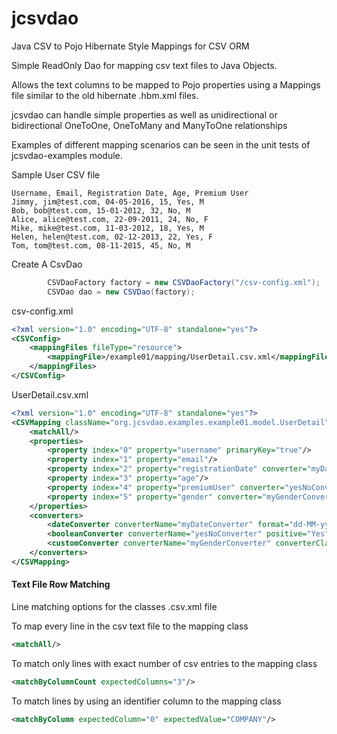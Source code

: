 # jcsvdao
Java CSV to Pojo
Hibernate Style Mappings for CSV ORM

Simple ReadOnly Dao for mapping csv text files to Java Objects.

Allows the text columns to be mapped to Pojo properties using a Mappings file similar to the old hibernate .hbm.xml files.

jcsvdao can handle simple properties as well as unidirectional or bidirectional OneToOne, OneToMany and ManyToOne relationships

Examples of different mapping scenarios can be seen in the unit tests of jcsvdao-examples module.

Sample User CSV file
```
Username, Email, Registration Date, Age, Premium User
Jimmy, jim@test.com, 04-05-2016, 15, Yes, M
Bob, bob@test.com, 15-01-2012, 32, No, M
Alice, alice@test.com, 22-09-2011, 24, No, F
Mike, mike@test.com, 11-03-2012, 18, Yes, M
Helen, helen@test.com, 02-12-2013, 22, Yes, F
Tom, tom@test.com, 08-11-2015, 45, No, M
```
Create A CsvDao

```java
        CSVDaoFactory factory = new CSVDaoFactory("/csv-config.xml");
        CSVDao dao = new CSVDao(factory);
```        
csv-config.xml
```xml
<?xml version="1.0" encoding="UTF-8" standalone="yes"?>
<CSVConfig>
    <mappingFiles fileType="resource">
        <mappingFile>/example01/mapping/UserDetail.csv.xml</mappingFile>
    </mappingFiles>
</CSVConfig>
```
UserDetail.csv.xml
```xml
<?xml version="1.0" encoding="UTF-8" standalone="yes"?>
<CSVMapping className="org.jcsvdao.examples.example01.model.UserDetail" csvFile="csv-examples/example01/users.txt" delimiter="," ignoreFirstLine="true">
    <matchAll/>
    <properties>
        <property index="0" property="username" primaryKey="true"/>
        <property index="1" property="email"/>
        <property index="2" property="registrationDate" converter="myDateConverter"/>
        <property index="3" property="age"/>
        <property index="4" property="premiumUser" converter="yesNoConverter"/>
        <property index="5" property="gender" converter="myGenderConverter"/>
    </properties>
    <converters>
        <dateConverter converterName="myDateConverter" format="dd-MM-yyyy"/>
        <booleanConverter converterName="yesNoConverter" positive="Yes" negative="No"/>
        <customConverter converterName="myGenderConverter" converterClass="org.jcsvdao.examples.example01.converter.GenderCustomerConverter"/>
    </converters>
</CSVMapping>
```

#### Text File Row Matching
Line matching options for the classes .csv.xml file

To map every line in the csv text file to the mapping class
```xml
<matchAll/>
```

To match only lines with exact number of csv entries to the mapping class
```xml
<matchByColumnCount expectedColumns="3"/>
```

To match lines by using an identifier column to the mapping class
```xml
<matchByColumn expectedColumn="0" expectedValue="COMPANY"/>
```



